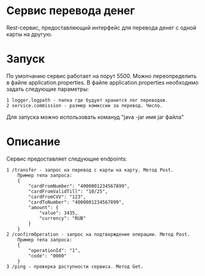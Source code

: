 # Сервис перевода денег
Rest-cервис, предоставляющий интерфейс для перевода денег с одной карты на другую.
# Запуск
По умолчанию сервис работает на порут 5500. Можно переопределить в файле application.properties.
В файле application.properties необходимо задать следующие параметры:
    
    1 logger.logpath - папка где будует хранится лог переводов.
    2 service.commission - размер комиссии за перевод. Число.
Для запуска можно использовать комануд "java -jar имя jar файла"
# Описание
Сервис предоставляет следующие endpoints:
    
    1 /transfer - запрос на перевод с карты на карту. Метод Post.
        Пример тела запроса:
        {
            "cardFromNumber": "4000001234567899",
            "cardFromValidTill": "10/25",
            "cardFromCVV": "123",
            "cardToNumber": "4000001234567899",
            "amount": {
                "value": 3435,
                "currency": "RUB"
            }    
        }
    2 /confirmOperation - запрос на подтверждение операции. Метод Post.
        Пример тела запроса:
        {
            "operationId": "1",
            "code": "0000"
        }
    3 /ping - проверка доступности сервиса. Метод Get.
